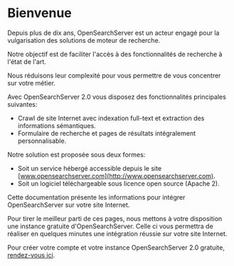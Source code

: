 Bienvenue
=========

Depuis plus de dix ans, OpenSearchServer est un acteur engagé pour la vulgarisation des solutions de moteur de recherche.

Notre objectif est de faciliter l'accès à des fonctionnalités de recherche à l'état de l'art.

Nous réduisons leur complexité pour vous permettre de vous concentrer sur votre métier.

Avec OpenSearchServer 2.0 vous disposez des fonctionnalités principales suivantes:

- Crawl de site Internet avec indexation full-text et extraction des informations sémantiques.
- Formulaire de recherche et pages de résultats intégralement personnalisable.

Notre solution est proposée sous deux formes:

- Soit un service hébergé accessible depuis le site [www.opensearchserver.com](http://www.opensearchserver.com).
- Soit un logiciel téléchargeable sous licence open source (Apache 2).

Cette documentation présente les informations pour intégrer OpenSearchServer sur votre site Internet.

Pour tirer le meilleur parti de ces pages, nous mettons à votre disposition une instance gratuite
d'OpenSearchServer. Celle ci vous permettra de réaliser en quelques minutes une intégration réussie sur votre
site Internet.

Pour créer votre compte et votre instance OpenSearchServer 2.0 gratuite,
[rendez-vous ici](https://cloud.opensearchserver.com/dashboard/oss2.xhtml).
